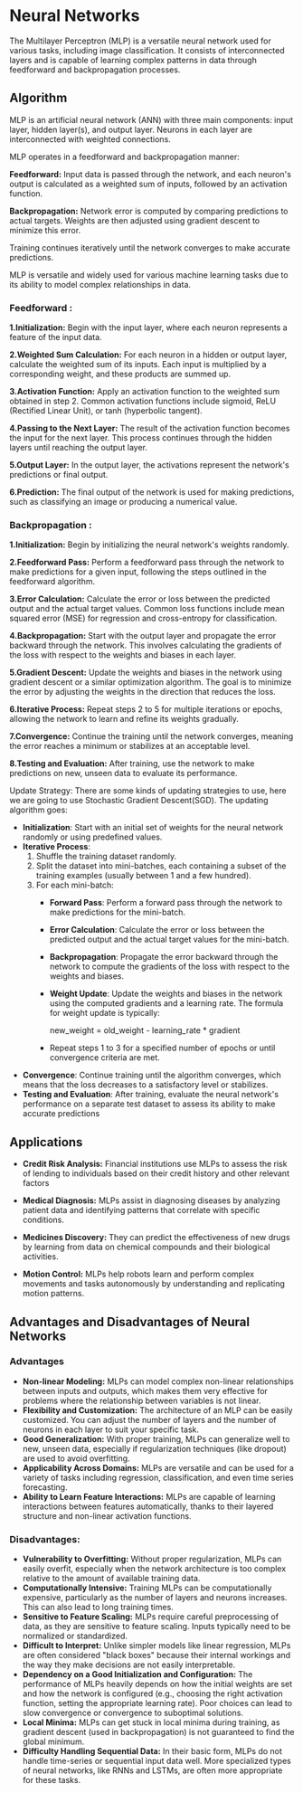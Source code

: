 # Neural Networks

The Multilayer Perceptron (MLP) is a versatile neural network used for various tasks, including image classification. It consists of interconnected layers and is capable of learning complex patterns in data through feedforward and backpropagation processes.


## Algorithm 
MLP is an artificial neural network (ANN) with three main components: input layer, hidden layer(s), and output layer. Neurons in each layer are interconnected with weighted connections.

MLP operates in a feedforward and backpropagation manner:

**Feedforward:** Input data is passed through the network, and each neuron's output is calculated as a weighted sum of inputs, followed by an activation function.

**Backpropagation:** Network error is computed by comparing predictions to actual targets. Weights are then adjusted using gradient descent to minimize this error.

Training continues iteratively until the network converges to make accurate predictions.

MLP is versatile and widely used for various machine learning tasks due to its ability to model complex relationships in data.

### Feedforward :
**1.Initialization:** Begin with the input layer, where each neuron represents a feature of the input data.

**2.Weighted Sum Calculation:** For each neuron in a hidden or output layer, calculate the weighted sum of its inputs. Each input is multiplied by a corresponding weight, and these products are summed up.

**3.Activation Function:** Apply an activation function to the weighted sum obtained in step 2. Common activation functions include sigmoid, ReLU (Rectified Linear Unit), or tanh (hyperbolic tangent).

**4.Passing to the Next Layer:** The result of the activation function becomes the input for the next layer. This process continues through the hidden layers until reaching the output layer.

**5.Output Layer:** In the output layer, the activations represent the network's predictions or final output.

**6.Prediction:** The final output of the network is used for making predictions, such as classifying an image or producing a numerical value.

### Backpropagation :
**1.Initialization:** Begin by initializing the neural network's weights randomly.

**2.Feedforward Pass:** Perform a feedforward pass through the network to make predictions for a given input, following the steps outlined in the feedforward algorithm.

**3.Error Calculation:** Calculate the error or loss between the predicted output and the actual target values. Common loss functions include mean squared error (MSE) for regression and cross-entropy for classification.

**4.Backpropagation:** Start with the output layer and propagate the error backward through the network. This involves calculating the gradients of the loss with respect to the weights and biases in each layer.

**5.Gradient Descent:** Update the weights and biases in the network using gradient descent or a similar optimization algorithm. The goal is to minimize the error by adjusting the weights in the direction that reduces the loss.

**6.Iterative Process:** Repeat steps 2 to 5 for multiple iterations or epochs, allowing the network to learn and refine its weights gradually.

**7.Convergence:** Continue the training until the network converges, meaning the error reaches a minimum or stabilizes at an acceptable level.

**8.Testing and Evaluation:** After training, use the network to make predictions on new, unseen data to evaluate its performance.

Update Strategy:
There are some kinds of updating strategies to use, here we are going to use Stochastic Gradient Descent(SGD).
The updating algorithm goes:
- **Initialization**: Start with an initial set of weights for the neural network randomly or using predefined values.
- **Iterative Process**:
  1. Shuffle the training dataset randomly.
  2. Split the dataset into mini-batches, each containing a subset of the training examples (usually between 1 and a few hundred).
  3. For each mini-batch:
     - **Forward Pass**: Perform a forward pass through the network to make predictions for the mini-batch.
     - **Error Calculation**: Calculate the error or loss between the predicted output and the actual target values for the mini-batch.
     - **Backpropagation**: Propagate the error backward through the network to compute the gradients of the loss with respect to the weights and biases.
     - **Weight Update**: Update the weights and biases in the network using the computed gradients and a learning rate. The formula for weight update is typically:
         
       new_weight = old_weight - learning_rate * gradient
         
     - Repeat steps 1 to 3 for a specified number of epochs or until convergence criteria are met.
- **Convergence**: Continue training until the algorithm converges, which means that the loss decreases to a satisfactory level or stabilizes.
- **Testing and Evaluation**: After training, evaluate the neural network's performance on a separate test dataset to assess its ability to make accurate predictions

## Applications
- **Credit Risk Analysis:** Financial institutions use MLPs to assess the risk of lending to individuals based on their credit history and other relevant factors

- **Medical Diagnosis:** MLPs assist in diagnosing diseases by analyzing patient data and identifying patterns that correlate with specific conditions.

- **Medicines Discovery:** They can predict the effectiveness of new drugs by learning from data on chemical compounds and their biological activities.

- **Motion Control:** MLPs help robots learn and perform complex movements and tasks autonomously by understanding and replicating motion patterns.

## Advantages and Disadvantages of Neural Networks

### Advantages

- **Non-linear Modeling:** MLPs can model complex non-linear relationships between inputs and outputs, which makes them very effective for problems where the relationship between variables is not linear.
- **Flexibility and Customization:** The architecture of an MLP can be easily customized. You can adjust the number of layers and the number of neurons in each layer to suit your specific task.
- **Good Generalization:** With proper training, MLPs can generalize well to new, unseen data, especially if regularization techniques (like dropout) are used to avoid overfitting.
- **Applicability Across Domains:** MLPs are versatile and can be used for a variety of tasks including regression, classification, and even time series forecasting.
- **Ability to Learn Feature Interactions:** MLPs are capable of learning interactions between features automatically, thanks to their layered structure and non-linear activation functions.

### Disadvantages:
- **Vulnerability to Overfitting:** Without proper regularization, MLPs can easily overfit, especially when the network architecture is too complex relative to the amount of available training data.
- **Computationally Intensive:** Training MLPs can be computationally expensive, particularly as the number of layers and neurons increases. This can also lead to long training times.
- **Sensitive to Feature Scaling:** MLPs require careful preprocessing of data, as they are sensitive to feature scaling. Inputs typically need to be normalized or standardized.
- **Difficult to Interpret:** Unlike simpler models like linear regression, MLPs are often considered "black boxes" because their internal workings and the way they make decisions are not easily interpretable.
- **Dependency on a Good Initialization and Configuration:** The performance of MLPs heavily depends on how the initial weights are set and how the network is configured (e.g., choosing the right activation function, setting the appropriate learning rate). Poor choices can lead to slow convergence or convergence to suboptimal solutions.
- **Local Minima:** MLPs can get stuck in local minima during training, as gradient descent (used in backpropagation) is not guaranteed to find the global minimum.
- **Difficulty Handling Sequential Data:** In their basic form, MLPs do not handle time-series or sequential input data well. More specialized types of neural networks, like RNNs and LSTMs, are often more appropriate for these tasks.
